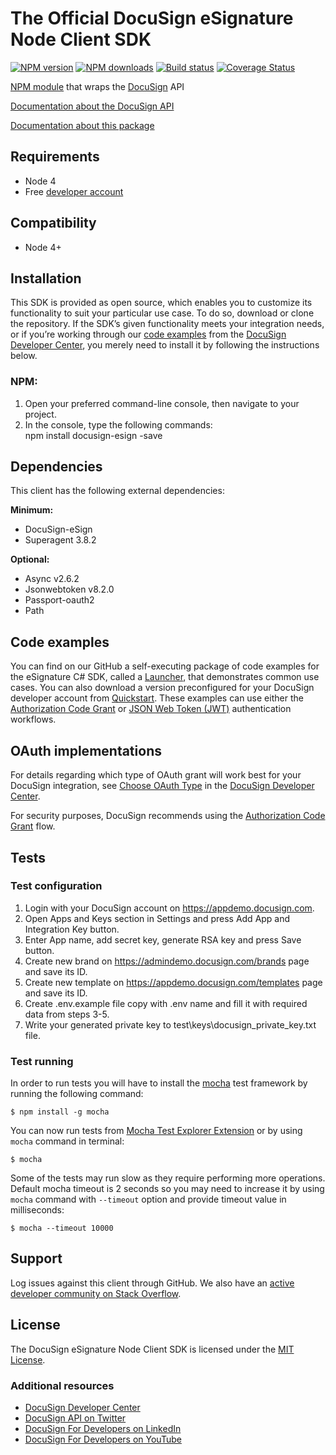 # The Official DocuSign eSignature Node Client SDK

[![NPM version][npm-image]][npm-url]
[![NPM downloads][downloads-image]][downloads-url]
[![Build status][travis-image]][travis-url]
[![Coverage Status][coveralls-image]][coveralls-url]

[NPM module](https://www.npmjs.com/package/docusign-esign) that wraps the <a href="https://www.docusign.com">DocuSign</a> API

[Documentation about the DocuSign API](https://developers.docusign.com/)

[Documentation about this package](http://docusign.github.io/docusign-esign-node-client)
<!---
[Changelog](./CHANGELOG.md)
commented out
-->

## Requirements
*   Node 4
*   Free [developer account](https://go.docusign.com/sandbox/productshot/?elqCampaignId=16531)

## Compatibility
*   Node 4+

## Installation
This SDK is provided as open source, which enables you to customize its functionality to suit your particular use case. To do so, download or clone the repository. If the SDK’s given functionality meets your integration needs, or if you’re working through our [code examples](https://developers.docusign.com/docs/esign-rest-api/how-to/) from the [DocuSign Developer Center](https://developers.docusign.com/), you merely need to install it by following the instructions below.

### NPM:
1. Open your preferred command-line console, then navigate to your project.
2. In the console, type the following commands: \
npm install docusign-esign -save

## Dependencies
This client has the following external dependencies:

**Minimum:**
*   DocuSign-eSign
*   Superagent 3.8.2

**Optional:**
*   Async v2.6.2
*   Jsonwebtoken v8.2.0
*   Passport-oauth2
*   Path

## Code examples

You can find on our GitHub a self-executing package of code examples for the eSignature C# SDK, called a [Launcher](https://github.com/docusign/code-examples-node/blob/master/README.md), that demonstrates common use cases. You can also download a version preconfigured for your DocuSign developer account from [Quickstart](https://developers.docusign.com/docs/esign-rest-api/quickstart/). These examples can use either the [Authorization Code Grant](https://developers.docusign.com/esign-rest-api/guides/authentication/oauth2-code-grant) or [JSON Web Token (JWT)](https://developers.docusign.com/esign-rest-api/guides/authentication/oauth2-jsonwebtoken) authentication workflows.

## OAuth implementations
For details regarding which type of OAuth grant will work best for your DocuSign integration, see [Choose OAuth Type](https://developers.docusign.com/platform/auth/choose/) in the [DocuSign Developer Center](https://developers.docusign.com/).

For security purposes, DocuSign recommends using the [Authorization Code Grant](https://developers.docusign.com/esign-rest-api/guides/authentication/oauth2-code-grant) flow.

## Tests
### Test configuration
1. Login with your DocuSign account on https://appdemo.docusign.com.
2. Open Apps and Keys section in Settings and press Add App and Integration Key button.
3. Enter App name, add secret key, generate RSA key and press Save button.
4. Create new brand on https://admindemo.docusign.com/brands page and save its ID.
5. Create new template on https://appdemo.docusign.com/templates page and save its ID.
6. Create .env.example file copy with .env name and fill it with required data from steps 3-5.
7. Write your generated private key to test\keys\docusign_private_key.txt file.

### Test running
In order to run tests you will have to install the [mocha](https://mochajs.org) test framework by running the following command:
```
$ npm install -g mocha 
```
You can now run tests from [Mocha Test Explorer Extension](https://marketplace.visualstudio.com/items?itemName=hbenl.vscode-mocha-test-adapter) or by using `mocha` command in terminal:
```
$ mocha 
```
Some of the tests may run slow as they require performing more operations. Default mocha timeout is 2 seconds so you may need to increase it by using `mocha` command with `--timeout` option and provide timeout value in milliseconds:
```
$ mocha --timeout 10000
```

## Support
Log issues against this client through GitHub. We also have an [active developer community on Stack Overflow](http://stackoverflow.com/questions/tagged/docusignapi).

## License
The DocuSign eSignature Node Client SDK is licensed under the [MIT License](https://github.com/docusign/docusign-node-client/blob/master/LICENSE).

### Additional resources
*   [DocuSign Developer Center](https://developers.docusign.com/)
*   [DocuSign API on Twitter](https://twitter.com/docusignapi)
*   [DocuSign For Developers on LinkedIn](https://www.linkedin.com/showcase/docusign-for-developers/)
*   [DocuSign For Developers on YouTube](https://www.youtube.com/channel/UCJSJ2kMs_qeQotmw4-lX2NQ)

[npm-image]: https://img.shields.io/npm/v/docusign-esign.svg?style=flat
[npm-url]: https://npmjs.org/package/docusign-esign
[downloads-image]: https://img.shields.io/npm/dm/docusign-esign.svg?style=flat
[downloads-url]: https://npmjs.org/package/docusign-esign
[travis-image]: https://travis-ci.com/docusign/docusign-esign-node-client.svg?branch=master
[travis-url]: https://travis-ci.com/docusign/docusign-esign-node-client
[coveralls-image]: https://coveralls.io/repos/github/docusign/DocuSign-Node-Client/badge.svg?branch=master
[coveralls-url]: https://coveralls.io/github/docusign/DocuSign-Node-Client?branch=master
